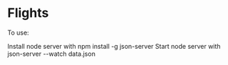 # Flights

To use:

Install node server with npm install -g json-server
Start node server with json-server --watch data.json
